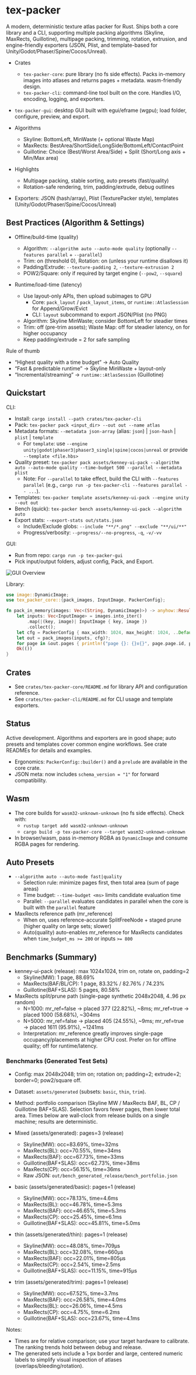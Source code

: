 # tex-packer

A modern, deterministic texture atlas packer for Rust. Ships both a core library and a CLI, supporting multiple packing algorithms (Skyline, MaxRects, Guillotine), multipage packing, trimming, rotation, extrusion, and engine-friendly exporters (JSON, Plist, and template-based for Unity/Godot/Phaser/Spine/Cocos/Unreal).

- Crates
  - `tex-packer-core`: pure library (no fs side effects). Packs in-memory images into atlases and returns pages + metadata. wasm-friendly design.
  - `tex-packer-cli`: command-line tool built on the core. Handles I/O, encoding, logging, and exporters.
- `tex-packer-gui`: desktop GUI built with egui/eframe (wgpu); load folder, configure, preview, and export.

- Algorithms
  - Skyline: BottomLeft, MinWaste (+ optional Waste Map)
  - MaxRects: BestArea/ShortSide/LongSide/BottomLeft/ContactPoint
  - Guillotine: Choice (Best/Worst Area/Side) + Split (Short/Long axis + Min/Max area)

- Highlights
  - Multipage packing, stable sorting, auto presets (fast/quality)
  - Rotation-safe rendering, trim, padding/extrude, debug outlines
- Exporters: JSON (hash/array), Plist (TexturePacker style), templates (Unity/Godot/Phaser/Spine/Cocos/Unreal)

## Best Practices (Algorithm & Settings)

- Offline/build-time (quality)
  - Algorithm: `--algorithm auto --auto-mode quality` (optionally `--features parallel` + `--parallel`)
  - Trim: on (threshold 0), Rotation: on (unless your runtime disallows it)
  - Padding/Extrude: `--texture-padding 2`, `--texture-extrusion 2`
  - POW2/Square: only if required by target engine (`--pow2`, `--square`)

- Runtime/load-time (latency)
  - Use layout-only APIs, then upload subimages to GPU
    - Core: `pack_layout` / `pack_layout_items`, or `runtime::AtlasSession` for Append/Grow/Evict
    - CLI: `layout` subcommand to export JSON/Plist (no PNG)
  - Algorithm: Skyline MinWaste; consider BottomLeft for steadier times
  - Trim: off (pre-trim assets); Waste Map: off for steadier latency, on for higher occupancy
  - Keep padding/extrude = 2 for safe sampling

Rule of thumb
- “Highest quality with a time budget” → Auto Quality
- “Fast & predictable runtime” → Skyline MinWaste + layout-only
- “Incremental/streaming” → `runtime::AtlasSession` (Guillotine)

## Quickstart

CLI:

- Install: `cargo install --path crates/tex-packer-cli`
- Pack: `tex-packer pack <input_dir> --out out --name atlas`
- Metadata formats: `--metadata json-array` (alias: `json`) | `json-hash` | `plist` | `template`
  - For `template`: use `--engine unity|godot|phaser3|phaser3_single|spine|cocos|unreal` or provide `--template <file.hbs>`
- Quality preset: `tex-packer pack assets/kenney-ui-pack --algorithm auto --auto-mode quality --time-budget 500 --parallel --metadata plist`
  - Note: For `--parallel` to take effect, build the CLI with `--features parallel` (e.g., `cargo run -p tex-packer-cli --features parallel -- ...`).
- Templates: `tex-packer template assets/kenney-ui-pack --engine unity --out out`
- Bench (quick): `tex-packer bench assets/kenney-ui-pack --algorithm auto`
- Export stats: `--export-stats out/stats.json`
  - Include/Exclude globs: `--include "**/*.png" --exclude "**/ui/**"`
  - Progress/verbosity: `--progress/--no-progress`, `-q`, `-v/-vv`

GUI:

- Run from repo: `cargo run -p tex-packer-gui`
- Pick input/output folders, adjust config, Pack, and Export.

![GUI Overview](https://raw.githubusercontent.com/Latias94/tex-packer/main/screenshots/gui-overview.png)

Library:

```rust
use image::DynamicImage;
use tex_packer_core::{pack_images, InputImage, PackerConfig};

fn pack_in_memory(images: Vec<(String, DynamicImage)>) -> anyhow::Result<()> {
    let inputs: Vec<InputImage> = images.into_iter()
        .map(|(key, image)| InputImage { key, image })
        .collect();
    let cfg = PackerConfig { max_width: 1024, max_height: 1024, ..Default::default() };
    let out = pack_images(inputs, cfg)?;
    for page in &out.pages { println!("page {}: {}x{}", page.page.id, page.page.width, page.page.height); }
    Ok(())
}
```

## Crates

- See `crates/tex-packer-core/README.md` for library API and configuration reference.
- See `crates/tex-packer-cli/README.md` for CLI usage and template exporters.

## Status

Active development. Algorithms and exporters are in good shape; auto presets and templates cover common engine workflows. See crate READMEs for details and examples.

- Ergonomics: `PackerConfig::builder()` and a `prelude` are available in the core crate.
- JSON meta: now includes `schema_version = "1"` for forward compatibility.

## Wasm

- The core builds for `wasm32-unknown-unknown` (no fs side effects). Check with:
  - `rustup target add wasm32-unknown-unknown`
  - `cargo build -p tex-packer-core --target wasm32-unknown-unknown`
- In browser/wasm, pass in-memory RGBA as `DynamicImage` and consume RGBA pages for rendering.

## Auto Presets

- `--algorithm auto --auto-mode fast|quality`
  - Selection rule: minimize pages first, then total area (sum of page areas)
  - Time budget: `--time-budget <ms>` limits candidate evaluation time
  - Parallel: `--parallel` evaluates candidates in parallel when the core is built with the `parallel` feature
- MaxRects reference path (mr_reference)
  - When on, uses reference-accurate SplitFreeNode + staged prune (higher quality on large sets; slower)
  - Auto(quality) auto-enables mr_reference for MaxRects candidates when `time_budget_ms >= 200` or inputs `>= 800`

## Benchmarks (Summary)

- kenney-ui-pack (release): max 1024x1024, trim on, rotate on, padding=2
  - Skyline(MW): 1 page, 88.69%
  - MaxRects(BAF/BL/CP): 1 page, 83.32% / 82.76% / 74.23%
  - Guillotine(BAF+SLAS): 5 pages, 80.58%
- MaxRects split/prune path (single-page synthetic 2048x2048, 4..96 px random)
  - N=1000: mr_ref=false → placed 377 (22.82%), ~8ms; mr_ref=true → placed 1000 (58.68%), ~304ms
  - N=5000: mr_ref=false → placed 405 (24.55%), ~9ms;  mr_ref=true → placed 1611 (95.91%), ~1241ms
  - Interpretation: mr_reference greatly improves single-page occupancy/placements at higher CPU cost. Prefer on for offline quality; off for runtime/latency.

### Benchmarks (Generated Test Sets)

- Config: max 2048x2048; trim on; rotation on; padding=2; extrude=2; border=0; pow2/square off.
- Dataset: `assets/generated` (subsets: `basic`, `thin`, `trim`).
- Method: portfolio comparison (Skyline MW / MaxRects BAF, BL, CP / Guillotine BAF+SLAS). Selection favors fewer pages, then lower total area. Times below are wall‑clock from release builds on a single machine; results are deterministic.

- Mixed (assets/generated): pages=3 (release)
  - Skyline(MW): occ=83.69%, time=32ms
  - MaxRects(BL): occ=70.55%, time=34ms
  - MaxRects(BAF): occ=67.73%, time=33ms
  - Guillotine(BAF+SLAS): occ=62.73%, time=38ms
  - MaxRects(CP): occ=56.15%, time=36ms
  - Raw JSON: `out/bench_generated_release/bench_portfolio.json`

- basic (assets/generated/basic): pages=1 (release)
  - Skyline(MW): occ=78.13%, time=4.6ms
  - MaxRects(BL): occ=46.78%, time=5.3ms
  - MaxRects(BAF): occ=46.65%, time=5.3ms
  - MaxRects(CP): occ=25.45%, time=6.1ms
  - Guillotine(BAF+SLAS): occ=45.81%, time=5.0ms

- thin (assets/generated/thin): pages=1 (release)
  - Skyline(MW): occ=48.08%, time=709µs
  - MaxRects(BL): occ=32.08%, time=660µs
  - MaxRects(BAF): occ=22.01%, time=805µs
  - MaxRects(CP): occ=2.54%, time=2.5ms
  - Guillotine(BAF+SLAS): occ=11.15%, time=915µs

- trim (assets/generated/trim): pages=1 (release)
  - Skyline(MW): occ=67.52%, time=3.7ms
  - MaxRects(BAF): occ=26.58%, time=4.0ms
  - MaxRects(BL): occ=26.06%, time=4.5ms
  - MaxRects(CP): occ=4.75%, time=6.2ms
  - Guillotine(BAF+SLAS): occ=23.67%, time=4.1ms

Notes:
- Times are for relative comparison; use your target hardware to calibrate. The ranking trends hold between debug and release.
- The generated sets include a 1‑px border and large, centered numeric labels to simplify visual inspection of atlases (overlaps/bleeding/rotation).


